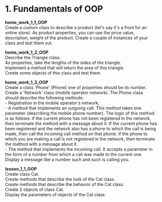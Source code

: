 <h1> 1. Fundamentals of OOP </h1>

<p>
<b> home_work_1_1_OOP </b><br>
Create a custom class to describe a product (let's say it's a front for an online store). As product properties, you can use the price value, description, weight of the product. Create a couple of instances of your class and test them out.
</p>

<p>
<b> home_work_1_2_OOP </b><br>
Describe the Triangle class.<br>
As properties, take the lengths of the sides of the triangle.<br>
Implement a method that will return the area of this triangle.<br>
Create some objects of this class and test them.
</p>

<p>
<b> home_work_1_3_OOP </b><br>
Create a class 'Phone' (Phone) one of properties should be its number.<br>
Create a 'Network' class (mobile operator network). The Phone class should describe the following methods:<br>
- Registration in the mobile operator's network;<br>
- A method that implements an outgoing call. This method takes one parameter (describing the mobile phone number). The logic of this method is as follows: if the current phone has not been registered in the network, then terminate the method with a message about it. If the current phone has been registered and the network also has a phone to which the call is being made, then call the incoming call method on that phone. If the phone to which you are making a call is not registered in the network, then terminate the method with a message about it.<br>
- The method that implements the incoming call. It accepts a parameter in the form of a number from which a call was made to the current one. Display a message like a number such and such is calling you.
</p>

<p>
<b> lesson_1_1_OOP </b><br>
Create class Cat.<br>
Create methods that describe the look of the Cat class.<br>
Create methods that describe the behavior of the Cat class.<br>
Create 2 objects of class Cat.<br>
Display the parameters of objects of the Cat class.
</p>
